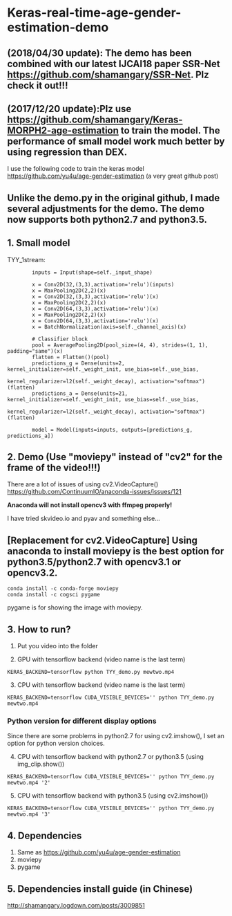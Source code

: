 # Keras-real-time-age-gender-estimation-demo

## (2018/04/30 update): The demo has been combined with our latest IJCAI18 paper SSR-Net https://github.com/shamangary/SSR-Net. Plz check it out!!!

## (2017/12/20 update):Plz use https://github.com/shamangary/Keras-MORPH2-age-estimation to train the model. The performance of small model work much better by using regression than DEX.

I use the following code to train the keras model
https://github.com/yu4u/age-gender-estimation (a very great github post)

Unlike the demo.py in the original github, I made several adjustments for the demo. The demo now supports both python2.7 and python3.5.
--
## 1. Small model

TYY_1stream:
```
        inputs = Input(shape=self._input_shape)

        x = Conv2D(32,(3,3),activation='relu')(inputs)
        x = MaxPooling2D(2,2)(x)
        x = Conv2D(32,(3,3),activation='relu')(x)
        x = MaxPooling2D(2,2)(x)
        x = Conv2D(64,(3,3),activation='relu')(x)
        x = MaxPooling2D(2,2)(x)
        x = Conv2D(64,(3,3),activation='relu')(x)
        x = BatchNormalization(axis=self._channel_axis)(x)

        # Classifier block
        pool = AveragePooling2D(pool_size=(4, 4), strides=(1, 1), padding="same")(x)
        flatten = Flatten()(pool)
        predictions_g = Dense(units=2, kernel_initializer=self._weight_init, use_bias=self._use_bias,
                              kernel_regularizer=l2(self._weight_decay), activation="softmax")(flatten)
        predictions_a = Dense(units=21, kernel_initializer=self._weight_init, use_bias=self._use_bias,
                              kernel_regularizer=l2(self._weight_decay), activation="softmax")(flatten)

        model = Model(inputs=inputs, outputs=[predictions_g, predictions_a])
```


## 2. Demo (Use "moviepy" instead of "cv2" for the frame of the video!!!)

There are a lot of issues of using cv2.VideoCapture()
https://github.com/ContinuumIO/anaconda-issues/issues/121

**Anaconda will not install opencv3 with ffmpeg properly!**

I have tried skvideo.io and pyav and something else...

[Replacement for cv2.VideoCapture] Using anaconda to install moviepy is the best option for python3.5/python2.7 with opencv3.1 or opencv3.2.
--
```
conda install -c conda-forge moviepy
conda install -c cogsci pygame
```
pygame is for showing the image with moviepy.

## 3. How to run?
1. Put you video into the folder

2. GPU with tensorflow backend (video name is the last term)
```
KERAS_BACKEND=tensorflow python TYY_demo.py mewtwo.mp4
```
3. CPU with tensorflow backend (video name is the last term)
```
KERAS_BACKEND=tensorflow CUDA_VISIBLE_DEVICES='' python TYY_demo.py mewtwo.mp4
```
### Python version for different display options
Since there are some problems in python2.7 for using cv2.imshow(), I set an option for python version choices. 

4. CPU with tensorflow backend with python2.7 or python3.5 (using img_clip.show())
```
KERAS_BACKEND=tensorflow CUDA_VISIBLE_DEVICES='' python TYY_demo.py mewtwo.mp4 '2'
```
5. CPU with tensorflow backend with python3.5 (using cv2.imshow())
```
KERAS_BACKEND=tensorflow CUDA_VISIBLE_DEVICES='' python TYY_demo.py mewtwo.mp4 '3'
```


## 4. Dependencies
1. Same as https://github.com/yu4u/age-gender-estimation
2. moviepy
3. pygame

## 5. Dependencies install guide (in Chinese)
http://shamangary.logdown.com/posts/3009851
